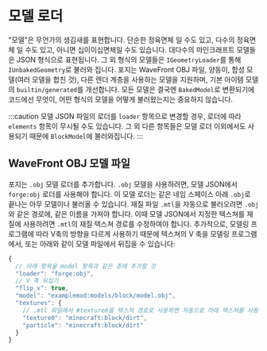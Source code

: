 모델 로더
=============

"모델"은 무언가의 생김새를 표현합니다. 단순한 정육면체 일 수도 있고, 다수의 정육면체 일 수도 있고, 아니면 십이이십면체일 수도 있습니다. 대다수의 마인크래프트 모델들은 JSON 형식으로 표현됩니다. 그 외 형식의 모델들은 `IGeometryLoader`를 통해 `IUnbakedGeometry`로 불러와 집니다. 포지는 WaveFront OBJ 파일, 양동이, 합성 모델(여러 모델을 합친 것), 다른 렌더 계층을 사용하는 모델을 지원하며, 기본 아이템 모델의 `builtin/generated`를 개선합니다. 모든 모델은 결국엔 `BakedModel`로 변환되기에 코드에선 무엇이, 어떤 형식의 모델을 어떻게 불러왔는지는 중요하지 않습니다.

:::caution
모델 JSON 파일의 로더를 `loader` 항목으로 변경할 경우, 로더에 따라 `elements` 항목이 무시될 수도 있습니다. 그 외 다른 항목들은 모델 로더 이외에서도 사용되기 때문에 `BlockModel`에 불러와집니다.
:::

WaveFront OBJ 모델 파일
--------------------

포지는 `.obj` 모델 로더를 추가합니다. `.obj` 모델을 사용하려면, 모델 JSON에서 `forge:obj` 로더를 사용해야 합니다. 이 모델 로더는 같은 네임 스페이스 아래 `.obj`로 끝나는 아무 모델이나 불러올 수 있습니다. 재질 파일 `.mtl`을 자동으로 불러오려면 `.obj`와 같은 경로에, 같은 이름을 가져야 합니다. 이때 모델 JSON에서 지정한 텍스쳐를 재질에 사용하려면 `.mtl`의 재질 텍스쳐 경로를 수정하여야 합니다. 추가적으로, 모델링 프로그램에 따라 V축의 방향을 다르게 사용하기 때문에 텍스쳐의 V 축을 모델링 프로그램에서, 또는 아래와 같이 모델 파일에서 뒤집을 수 있습니다:

```js
{
  // 아래 항목을 model 항목과 같은 층에 추가할 것
  "loader": "forge:obj",
  // V 축 뒤집기
  "flip_v": true,
  "model": "examplemod:models/block/model.obj",
  "textures": {
    // .mtl 파일에서 #texture0을 텍스쳐 경로로 사용하면 자동으로 아래 텍스쳐를 사용함
    "texture0": "minecraft:block/dirt",
    "particle": "minecraft:block/dirt"
  }
}
```

